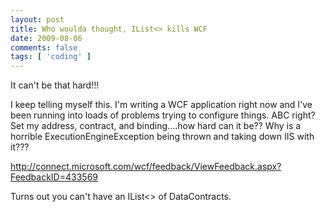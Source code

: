```yaml
---
layout: post
title: Who woulda thought, IList<> kills WCF
date: 2009-08-06
comments: false
tags: [ 'coding' ]
---
```

It can't be that hard!!!

I keep telling myself this.  I'm writing a WCF application right now and I've been running into loads of problems trying to configure things.  ABC right?  Set my address, contract, and binding....how hard can it be??  Why is a horrible ExecutionEngineException being thrown and taking down IIS with it???

<http://connect.microsoft.com/wcf/feedback/ViewFeedback.aspx?FeedbackID=433569>

Turns out you can't have an IList<> of DataContracts.
